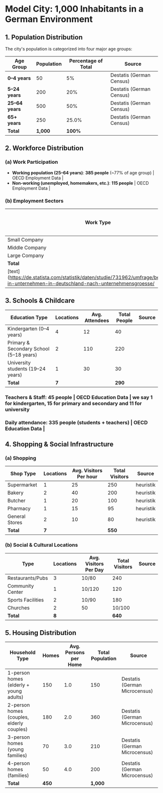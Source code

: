 # Model City: 1,000 Inhabitants in a German Environment

## 1. Population Distribution
The city's population is categorized into four major age groups:

| Age Group  | Population | Percentage of Total | Source |
|------------|------------|---------------------|--------|
| **0–4 years**  | 50   | 5%  | Destatis (German Census) |
| **5–24 years** | 200  | 20% | Destatis (German Census) |
| **25–64 years** | 500  | 50% | Destatis (German Census) |
| **65+ years** | 250  | 25.0% | Destatis (German Census) |
| **Total** | **1,000** | **100%** | |

## 2. Workforce Distribution

### (a) Work Participation
- **Working population (25–64 years)**: **385 people** (~77% of age group) | OECD Employment Data |
- **Non-working (unemployed, homemakers, etc.)**: **115 people** | OECD Employment Data |

### (b) Employment Sectors
| Work Type        | Locations | Avg. Employees Per Location | Total Employees | Source |
|-----------------|----------|----------------------------|----------------|--------|
| Small Company    | 32      | 5                          | 160            | Statista 
| Middle Company   | 3       | 25                         | 75             | Statista |
| Large Company    | 3       | 50                         | 150            | Statista |
| **Total**       | **38**   |                            | **385**        | |
[text](https://de.statista.com/statistik/daten/studie/731962/umfrage/beschaeftigte-in-unternehmen-in-deutschland-nach-unternehmensgroesse/|)

## 3. Schools & Childcare
| Education Type  | Locations | Avg. Attendees | Total People | Source |
|----------------|----------|--------------|-------------|--------|
| Kindergarten (0–4 years)  | 4  | 12  | 40 ||
| Primary & Secondary School (5–18 years) | 2  | 110 | 220 |  |
| University students (19–24 years) | 1  | 30 | 30 |  |
| **Total** | **7** |  | **290** | |

### Teachers & Staff: **45 people** | OECD Education Data | we say 1 for kindergarten, 15 for primary and secondary and 11 for university
### Daily attendance: **335 people** (students + teachers) | OECD Education Data |

## 4. Shopping & Social Infrastructure

### (a) Shopping
| Shop Type  | Locations | Avg. Visitors Per hour | Total Visitors | Source |
|------------|----------|----------------------|---------------|--------|
| Supermarket | 1 | 25 | 250 | heuristik |
| Bakery | 2 | 40 | 200 | heuristik |
| Butcher | 1 | 20 | 100 | heuristik |
| Pharmacy | 1 | 15 | 95 | heuristik |
| General Stores | 2 | 10 | 80 | heuristik |
| **Total** | **7** |  | **550** | |

### (b) Social & Cultural Locations
| Type | Locations | Avg. Visitors Per Day | Total Visitors | Source |
|------|----------|----------------------|---------------|--------|
| Restaurants/Pubs | 3 | 10/80 | 240 |  |
| Community Center | 1 | 10/120 | 120 | |
| Sports Facilities | 2 | 10/90 | 180 | |
| Churches | 2 | 50 | 10/100 |  |
| **Total** | **8** |  | **640** | |

## 5. Housing Distribution

| Household Type  | Homes | Avg. Persons per Home | Total Population | Source |
|----------------|-------|----------------------|------------------|--------|
| 1-person homes (elderly + young adults) | 150  | 1.0 | 150 | Destatis (German Microcensus) |
| 2-person homes (couples, elderly couples) | 180  | 2.0 | 360 | Destatis (German Microcensus) |
| 3-person homes (young families) | 70  | 3.0 | 210 | Destatis (German Microcensus) |
| 4-person homes (families) | 50  | 4.0 | 200 | Destatis (German Microcensus) |
| **Total** | **450** |  | **1,000** | |